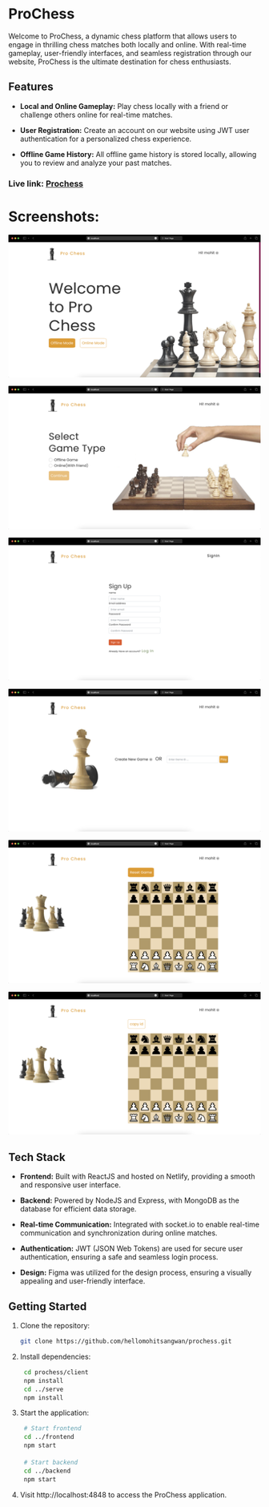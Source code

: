 # ProChess

Welcome to ProChess, a dynamic chess platform that allows users to engage in thrilling chess matches both locally and online. With real-time gameplay, user-friendly interfaces, and seamless registration through our website, ProChess is the ultimate destination for chess enthusiasts.



## Features

- **Local and Online Gameplay:** Play chess locally with a friend or challenge others online for real-time matches.
  
- **User Registration:** Create an account on our website using JWT user authentication for a personalized chess experience.

- **Offline Game History:** All offline game history is stored locally, allowing you to review and analyze your past matches.

### Live link: [Prochess](https://prochesss.netlify.app/)

# Screenshots:
![Alt text]( ./client/images/image-4.png)

![Alt text](./client/images/image-5.png)

![Alt text](./client/images/image-9.png)

![Alt text](./client/images/image-6.png)

![Alt text](./client/images/image-7.png)

![Alt text](./client/images/image-8.png)

## Tech Stack

- **Frontend:** Built with ReactJS and hosted on Netlify, providing a smooth and responsive user interface.

- **Backend:** Powered by NodeJS and Express, with MongoDB as the database for efficient data storage.

- **Real-time Communication:** Integrated with socket.io to enable real-time communication and synchronization during online matches.

- **Authentication:** JWT (JSON Web Tokens) are used for secure user authentication, ensuring a safe and seamless login process.

- **Design:** Figma was utilized for the design process, ensuring a visually appealing and user-friendly interface.


## Getting Started

1. Clone the repository:

   ```bash
   git clone https://github.com/hellomohitsangwan/prochess.git

2. Install dependencies:
   ```bash
    cd prochess/client
    npm install
    cd ../serve
    npm install

3. Start the application:
   ```bash
    # Start frontend
    cd ../frontend
    npm start

    # Start backend
    cd ../backend
    npm start

4. Visit http://localhost:4848 to access the ProChess application.